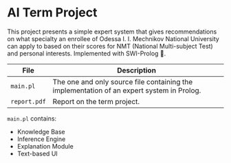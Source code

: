 # AI Term Project

This project presents a simple expert system that gives recommendations on what specialty an enrollee of Odessa I. I. Mechnikov National University can apply to based on their scores for NMT (National Multi-subject Test) and personal interests. Implemented with SWI-Prolog 🦉.

| File         | Description                                                                               |
| ------------ | ----------------------------------------------------------------------------------------- |
| `main.pl`    | The one and only source file containing the implementation of an expert system in Prolog. |
| `report.pdf` | Report on the term project.                                                               |

`main.pl` contains:
- Knowledge Base
- Inference Engine
- Explanation Module
- Text-based UI